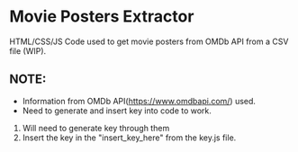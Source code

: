 # Movie Posters Extractor
HTML/CSS/JS Code used to get movie posters from OMDb API from a CSV file (WIP).

## NOTE: 
- Information from OMDb API(https://www.omdbapi.com/) used. 
- Need to generate and insert key into code to work.
1. Will need to generate key through them
2. Insert the key in the "insert_key_here" from the key.js file.